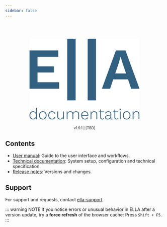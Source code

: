 ```yaml
---
sidebar: false
---
```


<div style="text-align: center;">
	<div style="padding-top: 50px;">
		<img width="350px;" src="./ella-docs_blue.svg">
	</div>
	<br>
	<div style="font-size: 80%;">v1.9.1 | [TBD]</div>
</div>

## Contents

- [User manual](/manual/): Guide to the user interface and workflows.
- [Technical documentation](/technical/): System setup, configuration and technical specification.
- [Release notes](/releasenotes/): Versions and changes.

## Support

For support and requests, contact [ella-support](ma&#105;lt&#111;&#58;&#101;%6&#67;la&#37;2&#68;s&#117;pport&#64;m&#101;&#100;i&#115;&#105;&#110;&#46;%75i%&#54;F&#46;n%&#54;F).

::: warning NOTE
If you notice errors or unusual behavior in ELLA after a version update, try a **force refresh** of the browser cache: Press `Shift + F5`.
:::
